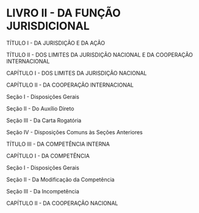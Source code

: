 # LIVRO II - DA FUNÇÃO JURISDICIONAL

TÍTULO I - DA JURISDIÇÃO E DA AÇÃO

TÍTULO II - DOS LIMITES DA JURISDIÇÃO NACIONAL E DA COOPERAÇÃO INTERNACIONAL

CAPÍTULO I - DOS LIMITES DA JURISDIÇÃO NACIONAL

CAPÍTULO II - DA COOPERAÇÃO INTERNACIONAL

Seção I - Disposições Gerais

Seção II - Do Auxílio Direto

Seção III - Da Carta Rogatória

Seção IV - Disposições Comuns às Seções Anteriores

TÍTULO III - DA COMPETÊNCIA INTERNA

CAPÍTULO I - DA COMPETÊNCIA

Seção I - Disposições Gerais

Seção II - Da Modificação da Competência

Seção III - Da Incompetência

CAPÍTULO II - DA COOPERAÇÃO NACIONAL
